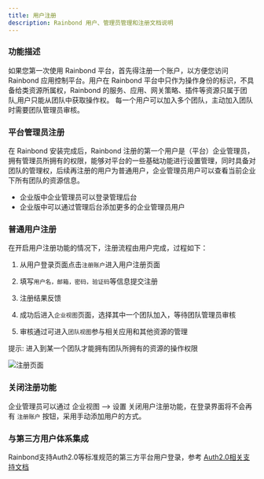 ```yaml
---
title: 用户注册
description: Rainbond 用户、管理员管理和注册文档说明
---
```


### 功能描述

如果您第一次使用 Rainbond 平台，首先得注册一个账户，以方便您访问 Rainbond 应用控制平台。用户在 Rainbond 平台中只作为操作身份的标识，不具备给类资源所属权，Rainbond 的服务、应用、网关策略、插件等资源只属于团队,用户只能从团队中获取操作权。
每一个用户可以加入多个团队，主动加入团队时需要团队管理员审核。

### 平台管理员注册

在 Rainbond 安装完成后，Rainbond 注册的第一个用户是（平台）企业管理员，拥有管理员所拥有的权限，能够对平台的一些基础功能进行设置管理，同时具备对团队的管理权，后续再注册的用户为普通用户，企业管理员用户可以查看当前企业下所有团队的资源信息。

* 企业版中企业管理员可以登录管理后台
* 企业版中可以通过管理后台添加更多的企业管理员用户


### 普通用户注册

在开启用户注册功能的情况下，注册流程由用户完成，过程如下：

1. 从用户登录页面点击`注册账户`进入用户注册页面

2. 填写`用户名，邮箱，密码，验证码`等信息提交注册

3. 注册结果反馈

4. 成功后进入`企业视图`页面，选择其中一个团队加入，等待团队管理员审核

5. 审核通过可进入`团队视图`参与相关应用和其他资源的管理

提示: 进入到某一个团队才能拥有团队所拥有的资源的操作权限


![注册页面](https://static.goodrain.com/docs/5.6/use-manual/enterprise-manager/enterprise-settings/base/user-register/user-login-2.png)


### 关闭注册功能

企业管理员可以通过 企业视图 --> 设置 关闭用户注册功能，在登录界面将不会再有 `注册账户` 按钮，采用手动添加用户的方式。


### 与第三方用户体系集成

Rainbond支持Auth2.0等标准规范的第三方平台用户登录，参考 [Auth2.0相关支持文档](/docs/use-manual/enterprise-manager/enterprise-settings/base/oauth2.0/)
